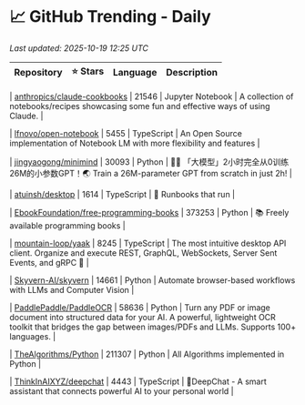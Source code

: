 # 📈 GitHub Trending - Daily

_Last updated: 2025-10-19 12:25 UTC_

| Repository | ⭐ Stars | Language | Description |
|------------|--------:|----------|-------------|

| [anthropics/claude-cookbooks](https://github.com/anthropics/claude-cookbooks) | 21546 | Jupyter Notebook | A collection of notebooks/recipes showcasing some fun and effective ways of using Claude. |

| [lfnovo/open-notebook](https://github.com/lfnovo/open-notebook) | 5455 | TypeScript | An Open Source implementation of Notebook LM with more flexibility and features |

| [jingyaogong/minimind](https://github.com/jingyaogong/minimind) | 30093 | Python | 🚀🚀 「大模型」2小时完全从0训练26M的小参数GPT！🌏 Train a 26M-parameter GPT from scratch in just 2h! |

| [atuinsh/desktop](https://github.com/atuinsh/desktop) | 1614 | TypeScript | 📖 Runbooks that run |

| [EbookFoundation/free-programming-books](https://github.com/EbookFoundation/free-programming-books) | 373253 | Python | 📚 Freely available programming books |

| [mountain-loop/yaak](https://github.com/mountain-loop/yaak) | 8245 | TypeScript | The most intuitive desktop API client. Organize and execute REST, GraphQL, WebSockets, Server Sent Events, and gRPC 🦬 |

| [Skyvern-AI/skyvern](https://github.com/Skyvern-AI/skyvern) | 14661 | Python | Automate browser-based workflows with LLMs and Computer Vision |

| [PaddlePaddle/PaddleOCR](https://github.com/PaddlePaddle/PaddleOCR) | 58636 | Python | Turn any PDF or image document into structured data for your AI. A powerful, lightweight OCR toolkit that bridges the gap between images/PDFs and LLMs. Supports 100+ languages. |

| [TheAlgorithms/Python](https://github.com/TheAlgorithms/Python) | 211307 | Python | All Algorithms implemented in Python |

| [ThinkInAIXYZ/deepchat](https://github.com/ThinkInAIXYZ/deepchat) | 4443 | TypeScript | 🐬DeepChat - A smart assistant that connects powerful AI to your personal world |
